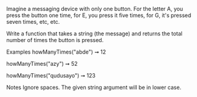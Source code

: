 Imagine a messaging device with only one button. For the letter A, you press the button one time, for E, you press it five times, for G, it's pressed seven times, etc, etc.

Write a function that takes a string (the message) and returns the total number of times the button is pressed.

Examples
howManyTimes("abde") ➞ 12

howManyTimes("azy") ➞ 52

howManyTimes("qudusayo") ➞ 123

Notes
Ignore spaces.
The given string argument will be in lower case.